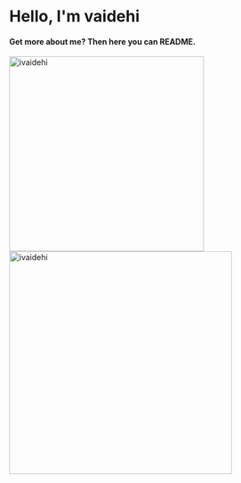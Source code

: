 <h1 align="left">Hello, I'm vaidehi </h1>
<h4 align="left">Get more about me? Then here you can README.</h4>
<p>
  <img align="left" width="350px" src="https://github-readme-stats.vercel.app/api/top-langs?username=ivaidehi&show_icons=true&locale=en&layout=compact" alt="ivaidehi" />
  <img  align="left" width="400px" src="https://github-readme-streak-stats.herokuapp.com/?user=ivaidehi&" alt="ivaidehi" />
</p>
<br>






